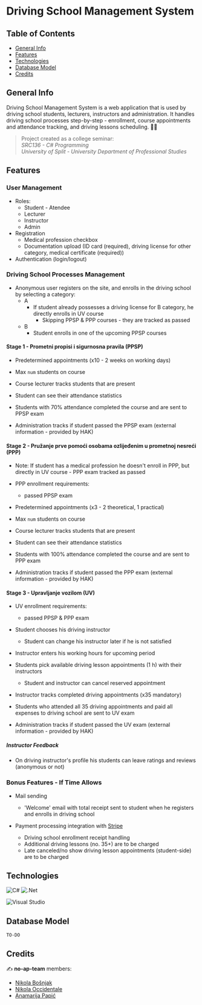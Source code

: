 # Driving School Management System

## Table of Contents

* [General Info](#general-info)
* [Features](#features)
* [Technologies](#technologies)
* [Database Model](#database-model)
* [Credits](#credits)

## General Info

Driving School Management System is a web application that is used by driving school students, lecturers, instructors and administration. It handles driving school processes step-by-step - enrollment, course appointments and attendance tracking, and driving lessons scheduling. 🚗📝  

> Project created as a college seminar:  
> *SRC136 - C# Programming*  
> *University of Split - University Department of Professional Studies*

## Features

### User Management

- Roles:
    - Student - Atendee
    - Lecturer
    - Instructor
    - Admin
- Registration
    - Medical profession checkbox
    - Documentation upload (ID card (required), driving license for other category, medical certificate (required))
- Authentication (login/logout)

### Driving School Processes Management

- Anonymous user registers on the site, and enrolls in the driving school by selecting a category:
    - A
        - If student already possesses a driving license for B category, he directly enrolls in UV course
            - Skipping PPSP & PPP courses - they are tracked as passed
    - B
        - Student enrolls in one of the upcoming PPSP courses

#### Stage 1 - Prometni propisi i sigurnosna pravila (PPSP)

- Predetermined appointments (x10 - 2 weeks on working days)
- Max `num` students on course
- Course lecturer tracks students that are present
- Student can see their attendance statistics  

- Students with 70% attendance completed the course and are sent to PPSP exam  

- Administration tracks if student passed the PPSP exam (external information - provided by HAK)

#### Stage 2 - Pružanje prve pomoći osobama ozlijeđenim u prometnoj nesreći (PPP)

* Note: If student has a medical profession he doesn't enroll in PPP, but directly in UV course - PPP exam tracked as passed  

- PPP enrollment requirements:
    - passed PPSP exam

- Predetermined appointments (x3 - 2 theoretical, 1 practical)
- Max `num` students on course
- Course lecturer tracks students that are present
- Student can see their attendance statistics  

- Students with 100% attendance completed the course and are sent to PPP exam  

- Administration tracks if student passed the PPP exam (external information - provided by HAK)

#### Stage 3 - Upravljanje vozilom (UV)

- UV enrollment requirements:
    - passed PPSP & PPP exam

- Student chooses his driving instructor
    - Student can change his instructor later if he is not satisfied
- Instructor enters his working hours for upcoming period
- Students pick available driving lesson appointments (1 h) with their instructors
    - Student and instructor can cancel reserved appointment
- Instructor tracks completed driving appointments (x35 mandatory)  

- Students who attended all 35 driving appointments and paid all expenses to driving school are sent to UV exam  

- Administration tracks if student passed the UV exam (external information - provided by HAK)

##### Instructor Feedback

- On driving instructor's profile his students can leave ratings and reviews (anonymous or not)

### Bonus Features - If Time Allows

- Mail sending
    - 'Welcome' email with total receipt sent to student when he registers and enrolls in driving school

- Payment processing integration with [Stripe](https://stripe.com/)
    - Driving school enrollment receipt handling
    - Additional driving lessons (no. 35+) are to be charged
    - Late canceled/no show driving lesson appointments (student-side) are to be charged

## Technologies

![C#](https://img.shields.io/badge/c%23-%23239120.svg?style=for-the-badge&logo=c-sharp&logoColor=white)
![.Net](https://img.shields.io/badge/.NET-5C2D91?style=for-the-badge&logo=.net&logoColor=white)

![Visual Studio](https://img.shields.io/badge/Visual%20Studio-5C2D91.svg?style=for-the-badge&logo=visual-studio&logoColor=white)

## Database Model

`TO-DO`

## Credits

 ✍️ **no-ap-team** members: 

* [Nikola Bošnjak](https://github.com/LunarStrain94)
* [Nikola Occidentale](https://github.com/nikolaoccid)
* [Anamarija Papić](https://github.com/anamarijapapic)
